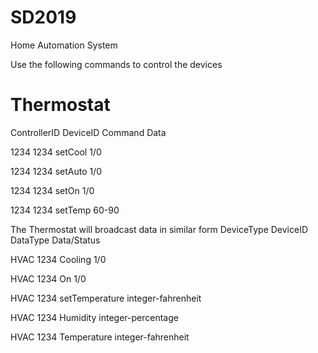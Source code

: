 # SD2019
Home Automation System

Use the following commands to control the devices

# Thermostat
ControllerID DeviceID Command Data

1234 1234 setCool 1/0

1234 1234 setAuto 1/0

1234 1234 setOn 1/0

1234 1234 setTemp 60-90



The Thermostat will broadcast data in similar form
DeviceType DeviceID DataType Data/Status

HVAC 1234 Cooling 1/0

HVAC 1234 On 1/0

HVAC 1234 setTemperature integer-fahrenheit

HVAC 1234 Humidity integer-percentage

HVAC 1234 Temperature integer-fahrenheit
  
  
